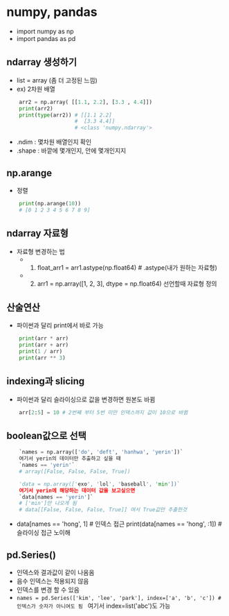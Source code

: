 # numpy, pandas
- import numpy as np
- import pandas as pd

## ndarray 생성하기
- list = array (좀 더 고정된 느낌)
- ex) 2차원 배열
```python 
    arr2 = np.array( [[1.1, 2.2], [3.3 , 4.4]])
    print(arr2)
    print(type(arr2)) # [[1.1 2.2]
                      #  [3.3 4.4]]
                      # <class 'numpy.ndarray'> 
```        
- .ndim : 몇차원 배열인지 확인
- .shape : 바깥에 몇개인지, 안에 몇개인지지

## np.arange 
- 정렬 
```python
    print(np.arange(10))
    # [0 1 2 3 4 5 6 7 8 9]
```

## ndarray 자료형
- 자료형 변경하는 법 
    - 1. float_arr1 = arr1.astype(np.float64) # .astype(내가 원하는 자료형)
    - 2. arr1 = np.array([1, 2, 3], dtype = np.float64) 선언할때 자료형 정의

## 산술연산
- 파이썬과 달리 print에서 바로 가능
```python
    print(arr * arr)
    print(arr + arr)
    print(1 / arr)
    print(arr ** 3)
```

## indexing과 slicing
- 파이썬과 달리 슬라이싱으로 값을 변경하면 원본도 바뀜
```python
    arr[2:5] = 10 # 2번쨰 부터 5번 미만 인덱스까지 값이 10으로 바뀜
```

## boolean값으로 선택
```python
    `names = np.array(['do', 'deft', 'hanhwa', 'yerin'])`
    여기서 yerin의 데이터만 추출하고 싶을 때
    `names == 'yerin'`
    # array([False, False, False, True])
```
```python
    'data = np.array(['exo', 'lol', 'baseball', 'min'])`
    여기서 yerin에 해당하는 데이터 값을 보고싶으면
    `data[names == 'yerin']` 
    # ['min']만 나오게 됨 
    # data[[False, False, False, True]] 여서 True값만 추출한것
```
- data[names == 'hong', 1] # 인덱스 접근
print(data[names == 'hong', :1]) # 슬라이싱 접근 노이해

## pd.Series()
- 인덱스와 결과값이 같이 나옴옴
- 음수 인덱스는 적용되지 않음
- 인덱스를 변경 할 수 있음
- `names = pd.Series(['kim', 'lee', 'park'], index=['a', 'b', 'c']) # 인덱스가 숫자가 아니여도 됨 ` 여기서 index=list('abc')도 가능

